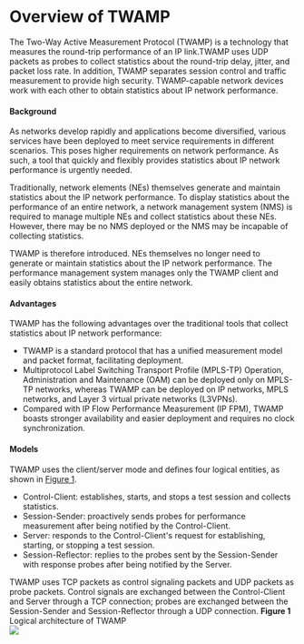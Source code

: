 Overview of TWAMP
=================

The Two-Way Active Measurement Protocol (TWAMP) is a technology that measures the round-trip performance of an IP link.TWAMP uses UDP packets as probes to collect statistics about the round-trip delay, jitter, and packet loss rate. In addition, TWAMP separates session control and traffic measurement to provide high security. TWAMP-capable network devices work with each other to obtain statistics about IP network performance.

#### Background

As networks develop rapidly and applications become diversified, various services have been deployed to meet service requirements in different scenarios. This poses higher requirements on network performance. As such, a tool that quickly and flexibly provides statistics about IP network performance is urgently needed.

Traditionally, network elements (NEs) themselves generate and maintain statistics about the IP network performance. To display statistics about the performance of an entire network, a network management system (NMS) is required to manage multiple NEs and collect statistics about these NEs. However, there may be no NMS deployed or the NMS may be incapable of collecting statistics.

TWAMP is therefore introduced. NEs themselves no longer need to generate or maintain statistics about the IP network performance. The performance management system manages only the TWAMP client and easily obtains statistics about the entire network.


#### Advantages

TWAMP has the following advantages over the traditional tools that collect statistics about IP network performance:

* TWAMP is a standard protocol that has a unified measurement model and packet format, facilitating deployment.
* Multiprotocol Label Switching Transport Profile (MPLS-TP) Operation, Administration and Maintenance (OAM) can be deployed only on MPLS-TP networks, whereas TWAMP can be deployed on IP networks, MPLS networks, and Layer 3 virtual private networks (L3VPNs).
* Compared with IP Flow Performance Measurement (IP FPM), TWAMP boasts stronger availability and easier deployment and requires no clock synchronization.


#### Models

TWAMP uses the client/server mode and defines four logical entities, as shown in [Figure 1](#EN-US_CONCEPT_0172373241__fig_dc_vrp_twamp_cfg_000301).

* Control-Client: establishes, starts, and stops a test session and collects statistics.
* Session-Sender: proactively sends probes for performance measurement after being notified by the Control-Client.
* Server: responds to the Control-Client's request for establishing, starting, or stopping a test session.
* Session-Reflector: replies to the probes sent by the Session-Sender with response probes after being notified by the Server.

TWAMP uses TCP packets as control signaling packets and UDP packets as probe packets. Control signals are exchanged between the Control-Client and Server through a TCP connection; probes are exchanged between the Session-Sender and Session-Reflector through a UDP connection.
**Figure 1** Logical architecture of TWAMP  
![](images/fig_dc_vrp_twamp_cfg_000301.png)